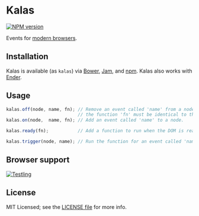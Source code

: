 # Kalas

[![NPM version](https://badge.fury.io/js/kalas.png)](http://badge.fury.io/js/kalas)

Events for [modern browsers](#browser-support).

## Installation

Kalas is available (as `kalas`) via [Bower](http://bower.io), [Jam](http://jamjs.org), and [npm](http://npmjs.org). Kalas also works with [Ender](http://ender.var.require.io).

## Usage

```js
kalas.off(node, name, fn); // Remove an event called 'name' from a node;
                           // the function 'fn' must be identical to the one added.
kalas.on(node,  name, fn); // Add an event called 'name' to a node.

kalas.ready(fn);           // Add a function to run when the DOM is ready.

kalas.trigger(node, name); // Run the function for an event called 'name' on a node.
```

## Browser support

[![Testling](https://ci.testling.com/oscarpalmer/kalas.png)](https://ci.testling.com/oscarpalmer/kalas)

## License

MIT Licensed; see the [LICENSE file](LICENSE) for more info.